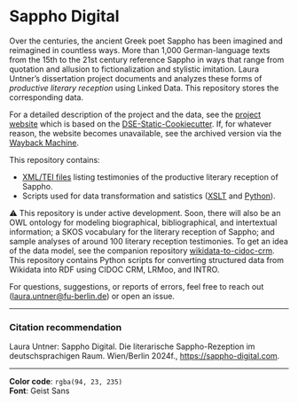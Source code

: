 # Sappho Digital

Over the centuries, the ancient Greek poet Sappho has been imagined and reimagined in countless ways. More than 1,000 German-language texts from the 15th to the 21st century reference Sappho in ways that range from quotation and allusion to fictionalization and stylistic imitation. Laura Untner’s dissertation project documents and analyzes these forms of *productive literary reception* using Linked Data. This repository stores the corresponding data.

For a detailed description of the project and the data, see the [project website](https://sappho-digital.com/about.html) which is based on the [DSE-Static-Cookiecutter](https://github.com/acdh-oeaw/dse-static-cookiecutter). If, for whatever reason, the website becomes unavailable, see the archived version via the [Wayback Machine](https://web.archive.org/).

This repository contains:
- [XML/TEI files](https://github.com/laurauntner/sappho-digital/tree/main/data/lists) listing testimonies of the productive literary reception of Sappho. 
- Scripts used for data transformation and satistics ([XSLT](https://github.com/laurauntner/sappho-digital/tree/main/xslt) and [Python](https://github.com/laurauntner/sappho-digital/tree/main/python)).

⚠️ This repository is under active development. Soon, there will also be an OWL ontology for modeling biographical, bibliographical, and intertextual information; a SKOS vocabulary for the literary reception of Sappho; and sample analyses of around 100 literary reception testimonies. To get an idea of the data model, see the companion repository [wikidata-to-cidoc-crm](https://github.com/laurauntner/wikidata-to-cidoc-crm). This repository contains Python scripts for converting structured data from Wikidata into RDF using CIDOC CRM, LRMoo, and INTRO. 

For questions, suggestions, or reports of errors, feel free to reach out ([laura.untner@fu-berlin.de](mailto:laura.untner@fu-berlin.de)) or open an issue.

---

### Citation recommendation
Laura Untner: Sappho Digital. Die literarische Sappho-Rezeption im deutschsprachigen Raum. Wien/Berlin 2024f., https://sappho-digital.com.

---

**Color code**: `rgba(94, 23, 235)`  
**Font**: Geist Sans
